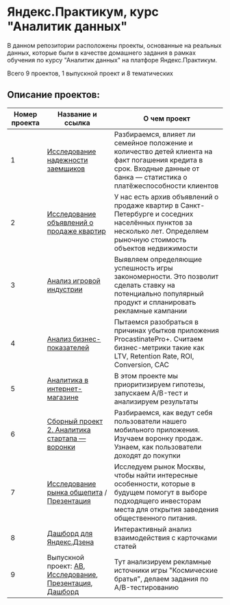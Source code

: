 # Яндекс.Практикум, курс "Аналитик данных"

В данном репозитории расположены проекты, основанные на реальных данных, которые были в качестве домашнего задания в рамках обучения по курсу "Аналитик данных" на платфоре Яндекс.Практикум.  

Всего 9 проектов, 1 выпускной проект и 8 тематических

## Описание проектов:
| Номер проекта | Название и ссылка | О чем проект                                                     |
|---------------|-------------------|------------------------------------------------------------------|
|1              |[Исследование надежности заемщиков](https://github.com/chikichanna/Practicum-projects/tree/01591b6cce7f708f8880a932e92b86270af9a102/1.%20%D0%9D%D0%B0%D0%B4%D0%B5%D0%B6%D0%BD%D0%BE%D1%81%D1%82%D1%8C%20%D0%B7%D0%B0%D0%B5%D0%BC%D1%89%D0%B8%D0%BA%D0%BE%D0%B2)|Разбираемся, влияет ли семейное положение и количество детей клиента на факт погашения кредита в срок. Входные данные от банка — статистика о платёжеспособности клиентов|
|2              |[Исследование объявлений о продаже квартир](https://github.com/chikichanna/Practicum-projects/tree/01591b6cce7f708f8880a932e92b86270af9a102/2.%20%D0%98%D1%81%D1%81%D0%BB%D0%B5%D0%B4%D0%BE%D0%B2%D0%B0%D0%BD%D0%B8%D0%B5%20%D1%80%D1%8B%D0%BD%D0%BA%D0%B0%20%D0%BD%D0%B5%D0%B4%D0%B2%D0%B8%D0%B6%D0%B8%D0%BC%D0%BE%D1%81%D1%82%D0%B8)| У нас есть архив объявлений о продаже квартир в Санкт-Петербурге и соседних населённых пунктов за несколько лет. Определяем рыночную стоимость объектов недвижимости|
|3              |[Анализ игровой индустрии](https://github.com/chikichanna/Practicum-projects/tree/01591b6cce7f708f8880a932e92b86270af9a102/3.%20%D0%98%D0%B7%D1%83%D1%87%D0%B5%D0%BD%D0%B8%D0%B5%20%D0%B7%D0%B0%D0%BA%D0%BE%D0%BD%D0%BE%D0%BC%D0%B5%D1%80%D0%BD%D0%BE%D1%81%D1%82%D0%B5%D0%B9%2C%20%D0%BE%D0%BF%D1%80%D0%B5%D0%B4%D0%B5%D0%BB%D1%8F%D1%8E%D1%89%D0%B8%D1%85%20%D1%83%D1%81%D0%BF%D0%B5%D1%88%D0%BD%D0%BE%D1%81%D1%82%D1%8C%20%D0%B8%D0%B3%D1%80)|Выявляем определяющие успешность игры закономерности. Это позволит сделать ставку на потенциально популярный продукт и спланировать рекламные кампании|
|4              |[Анализ бизнес-показателей](https://github.com/chikichanna/Practicum-projects/tree/43c67a392a58123f040f134826e00c8854a36273/4.%20%D0%90%D0%BD%D0%B0%D0%BB%D0%B8%D0%B7%20%D1%83%D0%B1%D1%8B%D1%82%D0%BA%D0%BE%D0%B2%20%D0%BF%D1%80%D0%B8%D0%BB%D0%BE%D0%B6%D0%B5%D0%BD%D0%B8%D1%8F)|Пытаемся разобраться в причинах убытков приложения ProcastinatePro+. Считаем бизнес-метрики такие как LTV, Retention Rate, ROI, Conversion, CAC|
|5              |[Аналитика в интернет-магазине](https://github.com/chikichanna/Practicum-projects/tree/62f09b06142876a2a45c2697efc1007c8ba17601/5.%20%D0%90%D0%BD%D0%B0%D0%BB%D0%B8%D0%B7%20%D1%80%D0%B5%D0%B7%D1%83%D0%BB%D1%8C%D1%82%D0%B0%D1%82%D0%BE%D0%B2%20%D0%90%D0%92%20%D1%82%D0%B5%D1%81%D1%82%D0%B0)|В этом проекте мы приоритизируем гипотезы, запускаем A/B-тест и анализируем результаты|
|6             |[Сборный проект 2. Аналитика стартапа — воронки](https://github.com/chikichanna/Practicum-projects/tree/435f99a16f6850d62e7e7ae51afad7d097abba8c/6.%20%D0%90%D0%BD%D0%B0%D0%BB%D0%B8%D0%B7%20%D0%BF%D0%BE%D0%BB%D1%8C%D0%B7%D0%BE%D0%B2%D0%B0%D1%82%D0%B5%D0%BB%D1%8C%D1%81%D0%BA%D0%BE%D0%B3%D0%BE%20%D0%BF%D0%BE%D0%B2%D0%B5%D0%B4%D0%B5%D0%BD%D0%B8%D1%8F%20%D0%B2%20%D0%BF%D1%80%D0%B8%D0%BB%D0%BE%D0%B6%D0%B5%D0%BD%D0%B8%D0%B8)|Разбираемся, как ведут себя пользователи нашего мобильного приложения. Изучаем воронку продаж. Узнаем, как пользователи доходят до покупки|
|7              |[Исследование рынка общепита](https://github.com/chikichanna/Practicum-projects/tree/8ef73c6186a8fbf4c52fdf86063ba85c568c84ff/7.%20%D0%98%D1%81%D1%81%D0%BB%D0%B5%D0%B4%D0%BE%D0%B2%D0%B0%D0%BD%D0%B8%D0%B5%20%D1%80%D1%8B%D0%BD%D0%BA%D0%B0%20%D0%BE%D0%B1%D1%89%D0%B5%D0%BF%D0%B8%D1%82%D0%B0%20%D0%B2%20%D0%9C%D0%BE%D1%81%D0%BA%D0%B2%D0%B5) / [Презентация](https://github.com/chikichanna/Practicum-projects/blob/b1bdce9e4dc5969cdc7fa334c2d908852a18e0fa/6.%20%D0%90%D0%BD%D0%B0%D0%BB%D0%B8%D0%B7%20%D0%BF%D0%BE%D0%BB%D1%8C%D0%B7%D0%BE%D0%B2%D0%B0%D1%82%D0%B5%D0%BB%D1%8C%D1%81%D0%BA%D0%BE%D0%B3%D0%BE%20%D0%BF%D0%BE%D0%B2%D0%B5%D0%B4%D0%B5%D0%BD%D0%B8%D1%8F%20%D0%B2%20%D0%BF%D1%80%D0%B8%D0%BB%D0%BE%D0%B6%D0%B5%D0%BD%D0%B8%D0%B8/%D0%92%D0%B8%D0%B7%D1%83%D0%B0%D0%BB%D0%B8%D0%B7%D0%B0%D1%86%D0%B8%D1%8F%20%D0%BF%D1%80%D0%B5%D0%B7%D0%B5%D0%BD%D1%82%D0%B0%D1%86%D0%B8%D1%8F%202.pdf)|Исследуем рынок Москвы, чтобы найти интересные особенности, которые в будущем помогут в выборе подходящего инвесторам места для открытия заведения общественного питания.|
|8             |[Дашборд для Яндекс.Дзена](https://public.tableau.com/app/profile/anna.antonova4509/viz/__16873576248540/Dashboard1)|Интерактивный анализ взаимодействия с карточками статей|
|9             |Выпускной проект:  [AB](https://github.com/chikichanna/Practicum-projects/blob/60562949aebc23dde92d08ffc44800912a338341/8.%20%D0%92%D1%8B%D0%BF%D1%83%D1%81%D0%BA%D0%BD%D0%BE%D0%B9%20%D0%BF%D1%80%D0%BE%D0%B5%D0%BA%D1%82/AB%20Final%20Project.ipynb), [Исследование](https://github.com/chikichanna/Practicum-projects/blob/60562949aebc23dde92d08ffc44800912a338341/8.%20%D0%92%D1%8B%D0%BF%D1%83%D1%81%D0%BA%D0%BD%D0%BE%D0%B9%20%D0%BF%D1%80%D0%BE%D0%B5%D0%BA%D1%82/Games%20research.ipynb), [Презентация](https://github.com/chikichanna/Practicum-projects/blob/b1bdce9e4dc5969cdc7fa334c2d908852a18e0fa/8.%20%D0%92%D1%8B%D0%BF%D1%83%D1%81%D0%BA%D0%BD%D0%BE%D0%B9%20%D0%BF%D1%80%D0%BE%D0%B5%D0%BA%D1%82/%D0%A4%D0%B8%D0%BD%D0%B0%D0%BB%D1%8C%D0%BD%D1%8B%D0%B9%20%D0%BF%D1%80%D0%BE%D0%B5%D0%BA%D1%82%20%D0%BF%D1%80%D0%B5%D0%B7%D0%B5%D0%BD%D1%82%D0%B0%D1%86%D0%B8%D1%8F.pdf), [Дашборд](https://public.tableau.com/views/_16888376634330/Dashboard1?:language=en-US&:display_count=n&:origin=viz_share_link)|Тут анализируем рекламные источники игры "Космические братья", делаем задания по A/B-тестированию|
